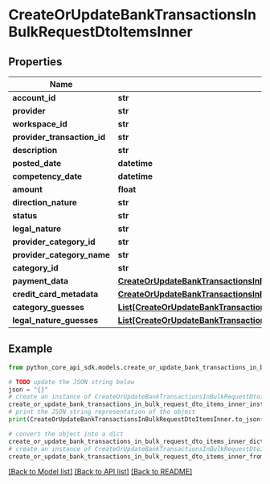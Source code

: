 # CreateOrUpdateBankTransactionsInBulkRequestDtoItemsInner


## Properties

Name | Type | Description | Notes
------------ | ------------- | ------------- | -------------
**account_id** | **str** |  | 
**provider** | **str** |  | 
**workspace_id** | **str** |  | 
**provider_transaction_id** | **str** |  | 
**description** | **str** |  | 
**posted_date** | **datetime** |  | 
**competency_date** | **datetime** |  | 
**amount** | **float** |  | 
**direction_nature** | **str** |  | 
**status** | **str** |  | 
**legal_nature** | **str** |  | 
**provider_category_id** | **str** |  | [optional] 
**provider_category_name** | **str** |  | [optional] 
**category_id** | **str** |  | [optional] 
**payment_data** | [**CreateOrUpdateBankTransactionsInBulkRequestDtoItemsInnerPaymentData**](CreateOrUpdateBankTransactionsInBulkRequestDtoItemsInnerPaymentData.md) |  | [optional] 
**credit_card_metadata** | [**CreateOrUpdateBankTransactionsInBulkRequestDtoItemsInnerCreditCardMetadata**](CreateOrUpdateBankTransactionsInBulkRequestDtoItemsInnerCreditCardMetadata.md) |  | [optional] 
**category_guesses** | [**List[CreateOrUpdateBankTransactionsInBulkRequestDtoItemsInnerCategoryGuessesInner]**](CreateOrUpdateBankTransactionsInBulkRequestDtoItemsInnerCategoryGuessesInner.md) |  | [optional] 
**legal_nature_guesses** | [**List[CreateOrUpdateBankTransactionsInBulkRequestDtoItemsInnerLegalNatureGuessesInner]**](CreateOrUpdateBankTransactionsInBulkRequestDtoItemsInnerLegalNatureGuessesInner.md) |  | [optional] 

## Example

```python
from python_core_api_sdk.models.create_or_update_bank_transactions_in_bulk_request_dto_items_inner import CreateOrUpdateBankTransactionsInBulkRequestDtoItemsInner

# TODO update the JSON string below
json = "{}"
# create an instance of CreateOrUpdateBankTransactionsInBulkRequestDtoItemsInner from a JSON string
create_or_update_bank_transactions_in_bulk_request_dto_items_inner_instance = CreateOrUpdateBankTransactionsInBulkRequestDtoItemsInner.from_json(json)
# print the JSON string representation of the object
print(CreateOrUpdateBankTransactionsInBulkRequestDtoItemsInner.to_json())

# convert the object into a dict
create_or_update_bank_transactions_in_bulk_request_dto_items_inner_dict = create_or_update_bank_transactions_in_bulk_request_dto_items_inner_instance.to_dict()
# create an instance of CreateOrUpdateBankTransactionsInBulkRequestDtoItemsInner from a dict
create_or_update_bank_transactions_in_bulk_request_dto_items_inner_from_dict = CreateOrUpdateBankTransactionsInBulkRequestDtoItemsInner.from_dict(create_or_update_bank_transactions_in_bulk_request_dto_items_inner_dict)
```
[[Back to Model list]](../README.md#documentation-for-models) [[Back to API list]](../README.md#documentation-for-api-endpoints) [[Back to README]](../README.md)


